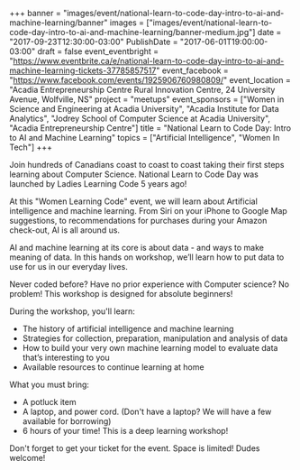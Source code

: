 +++
banner = "images/event/national-learn-to-code-day-intro-to-ai-and-machine-learning/banner"
images = ["images/event/national-learn-to-code-day-intro-to-ai-and-machine-learning/banner-medium.jpg"]
date = "2017-09-23T12:30:00-03:00"
PublishDate = "2017-06-01T19:00:00-03:00"
draft = false
event_eventbright = "https://www.eventbrite.ca/e/national-learn-to-code-day-intro-to-ai-and-machine-learning-tickets-37785857517"
event_facebook = "https://www.facebook.com/events/1925906760980809/"
event_location = "Acadia Entrepreneurship Centre Rural Innovation Centre, 24 University Avenue, Wolfville, NS"
project = "meetups"
event_sponsors = ["Women in Science and Engineering at Acadia University", "Acadia Institute for Data Analytics", "Jodrey School of Computer Science at Acadia University", "Acadia Entrepreneurship Centre"]
title = "National Learn to Code Day: Intro to AI and Machine Learning"
topics = ["Artificial Intelligence", "Women In Tech"]
+++

Join hundreds of Canadians coast to coast to coast taking their first steps learning about Computer Science. National Learn to Code Day was launched by Ladies Learning Code 5 years ago!

At this "Women Learning Code" event, we will learn about Artificial intelligence and machine learning. From Siri on your iPhone to Google Map suggestions, to recommendations for purchases during your Amazon check-out, AI is all around us.

AI and machine learning at its core is about data - and ways to make meaning of data. In this hands on workshop, we’ll learn how to put data to use for us in our everyday lives.

Never coded before? Have no prior experience with Computer science? No problem! This workshop is designed for absolute beginners!

During the workshop, you'll learn:

* The history of artificial intelligence and machine learning
* Strategies for collection, preparation, manipulation and analysis of data
* How to build your very own machine learning model to evaluate data that’s interesting to you
* Available resources to continue learning at home


What you must bring:

* A potluck item
* A laptop, and power cord. (Don't have a laptop? We will have a few available for borrowing)
* 6 hours of your time!  This is a deep learning workshop!

Don't forget to get your ticket for the event. Space is limited! Dudes welcome!
